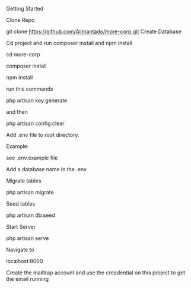 Getting Started

Clone Repo

git clone https://github.com/Alimantado/more-corp.git
Create Database

Cd project and run composer install and npm install

cd more-corp

composer install

npm install

run this commands

php artisan key:generate

and then 

php artisan config:clear

Add .env file to root directory.

Example:

see .env.example file

Add a database name in the .env

Migrate tables

php artisan migrate

Seed tables

php artisan db:seed

Start Server

php artisan serve

Navigate to

localhost:8000

Create the mailtrap account and use the creadential on this project to get the email running
